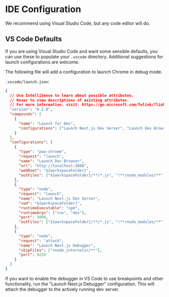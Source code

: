 # IDE Configuration

We recommend using Visual Studio Code, but any code editor will do.

## VS Code Defaults

If you are using Visual Studio Code and want some sensible defaults, you can use
these to populate your `.vscode` directory. Additional suggestions for
launch configurations are welcome.

The following file will add a configuration to launch Chrome in debug mode.

`.vscode/launch.json`:

```json
{
  // Use IntelliSense to learn about possible attributes.
  // Hover to view descriptions of existing attributes.
  // For more information, visit: https://go.microsoft.com/fwlink/?linkid=830387
  "version": "0.2.0",
  "compounds": [
    {
      "name": "Launch for Dev",
      "configurations": ["Launch Next.js Dev Server", "Launch Dev Browser"]
    }
  ],
  "configurations": [
    {
      "type": "pwa-chrome",
      "request": "launch",
      "name": "Launch Dev Browser",
      "url": "http://localhost:3000",
      "webRoot": "${workspaceFolder}",
      "outFiles": ["${workspaceFolder}/**/*.js", "!**/node_modules/**"]
    },
    {
      "type": "node",
      "request": "launch",
      "name": "Launch Next.js Dev Server",
      "cwd": "${workspaceFolder}",
      "runtimeExecutable": "npm",
      "runtimeArgs": ["run", "dev"],
      "port": 3000,
      "outFiles": ["${workspaceFolder}/**/*.js", "!**/node_modules/**"]
    },
    {
      "type": "node",
      "request": "attach",
      "name": "Launch Next.js Debugger",
      "skipFiles": ["<node_internals>/**"],
      "port": 9229
    }
  ]
}
```

If you want to enable the debugger in VS Code to use breakpoints and other
functionality, run the "Launch Next.js Debugger" configuration. This will attach
the debugger to the actively running dev server.

